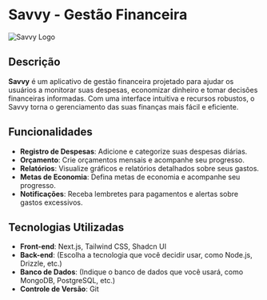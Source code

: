 # Savvy - Gestão Financeira

![Savvy Logo](link-para-o-logo) <!-- Adicione um link para o logo do seu projeto, se houver -->

## Descrição

**Savvy** é um aplicativo de gestão financeira projetado para ajudar os usuários a monitorar suas despesas, economizar dinheiro e tomar decisões financeiras informadas. Com uma interface intuitiva e recursos robustos, o Savvy torna o gerenciamento das suas finanças mais fácil e eficiente.

## Funcionalidades

-  **Registro de Despesas**: Adicione e categorize suas despesas diárias.
-  **Orçamento**: Crie orçamentos mensais e acompanhe seu progresso.
-  **Relatórios**: Visualize gráficos e relatórios detalhados sobre seus gastos.
-  **Metas de Economia**: Defina metas de economia e acompanhe seu progresso.
-  **Notificações**: Receba lembretes para pagamentos e alertas sobre gastos excessivos.

## Tecnologias Utilizadas

-  **Front-end**: Next.js, Tailwind CSS, Shadcn UI
-  **Back-end**: (Escolha a tecnologia que você decidir usar, como Node.js, Drizzle, etc.)
-  **Banco de Dados**: (Indique o banco de dados que você usará, como MongoDB, PostgreSQL, etc.)
-  **Controle de Versão**: Git
